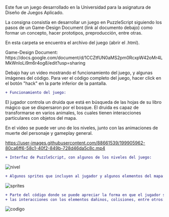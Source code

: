 <p>Este fue un juego desarrollado en la Universidad para la asignatura de Diseño de Juegos Aplicado.</p>
<p>La consigna consistía en desarrollar un juego en PuzzleScript siguiendo los pasos de un Game-Design Document (link al documento debajo) como formar un concepto, hacer prototipos, preproducción, entre otras.</p>
<p>En esta carpeta se encuentra el archivo del juego (abrir el .html).</p>
<p>Game-Design Document: https://docs.google.com/document/d/1CCZtfUN0aMS2pm0RcxpW42oMr4LMkWnIoLi9m6r4og8/edit?usp=sharing</p>
<p>Debajo hay un video mostrando el funcionamiento del juego, y algunas imágenes del código. Para ver el código completo del juego, hacer click en el botón "hack" en la parte inferior de la pantalla.</p>

```diff
+ Funcionamiento del juego:
```
<p>El jugador controla un druida que está en búsqueda de las hojas de su libro mágico que se dispersaron por el bosque. El druida es capaz de transformarse en varios animales, los cuales tienen interacciones particulares con objetos del mapa.</p> 
<p>En el video se puede ver uno de los niveles, junto con las animaciones de muerte del personaje y gameplay general.</p>

https://user-images.githubusercontent.com/88661539/199905962-80ca6ff6-58c1-40f2-849b-728d46da5c8c.mp4

```diff
+ Interfaz de PuzzleScript, con algunos de los niveles del juego:
```
![nivel](https://user-images.githubusercontent.com/88661539/199906756-b876996d-61e6-4525-87a6-9f023aa9c6ed.png)

```diff
+ Algunos sprites que incluyen al jugador y algunos elementos del mapa:
```
![sprites](https://user-images.githubusercontent.com/88661539/199906908-e2d09278-393d-4bef-8ccf-f6b26320d594.png)

```diff
+ Parte del código donde se puede apreciar la forma en que el jugador se transforma en animal, 
+ las interacciones con los elementos dañinos, colisiones, entre otros:
```
![codigo](https://user-images.githubusercontent.com/88661539/199906937-e5a3f623-89ee-4c04-8c35-67e03c600cf9.png)
